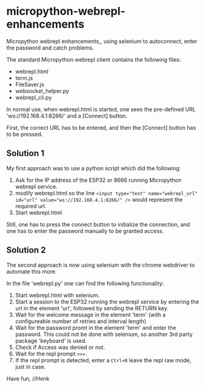 # micropython-webrepl-enhancements
Micropython webrepl enhancements,, using selenium to autoconnect, enter the password and catch problems.

The standard Micropython webrepl client contains the following files:
* webrepl.html
* term.js
* FileSaver.js
* websocket_helper.py
* webrepl_cli.py

In normal use, when webrepl.html is started, one sees the pre-defined URL 'ws://192.168.4.1:8266/' and a [Connect] button.

First, the correct URL has to be entered, and then the [Connect] button has to be pressed.

Solution 1
----------

My first approach was to use a python script which did the following:

1. Ask for the IP address of the ESP32 or 8666 running Micropython webrepl service.
2. modify webrepl.html so the line `<input type="text" name="webrepl_url" id="url" value="ws://192.168.4.1:8266/" />` would represent the required url.
3. Start webrepl.html

Still, one has to press the connect button to initialize the connection, and one has to enter the password manually to be granted access.

Solution 2
----------

The second approach is now using selenium with the chrome webdriver to automate this more.

In the file 'webrepl.py' one can find the following functionality:

1. Start webrepl.html with selenium.
2. Start a session to the ESP32 running the webrepl service by entering the url in the element 'url', followed by sending the RETURN key.
3. Wait for the welcome message in the element 'term' (with a configureable number of retries and interval length)
4. Wait for the password promt in the element 'term' and enter the password. This could not be done with selenium, so another 3rd party package 'keyboard' is used.
5. Check if Access was denied or not.
6. Wait for the repl prompt `>>>`.
7. If the repl prompt is detected, enter a `Ctrl+B` leave the repl raw mode, just in case.

Have fun,
//Henk

